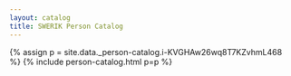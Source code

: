 ```yaml
---
layout: catalog
title: SWERIK Person Catalog
---
```

{% assign p = site.data._person-catalog.i-KVGHAw26wq8T7KZvhmL468 %}
{% include person-catalog.html p=p %}


